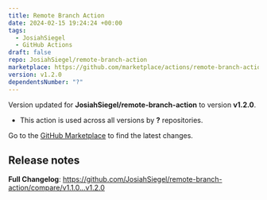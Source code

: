 ```yaml
---
title: Remote Branch Action
date: 2024-02-15 19:24:24 +00:00
tags:
  - JosiahSiegel
  - GitHub Actions
draft: false
repo: JosiahSiegel/remote-branch-action
marketplace: https://github.com/marketplace/actions/remote-branch-action
version: v1.2.0
dependentsNumber: "?"
---
```



Version updated for **JosiahSiegel/remote-branch-action** to version **v1.2.0**.
- This action is used across all versions by **?** repositories.

Go to the [GitHub Marketplace](https://github.com/marketplace/actions/remote-branch-action) to find the latest changes.

## Release notes

**Full Changelog**: https://github.com/JosiahSiegel/remote-branch-action/compare/v1.1.0...v1.2.0

